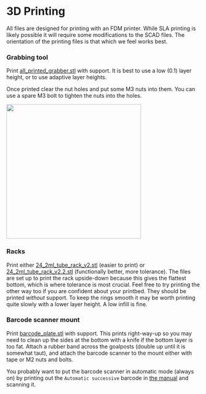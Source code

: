 # 3D Printing

All files are designed for printing with an FDM printer. While SLA printing is likely possible it will require some modifications to the SCAD files. The orientation of the printing files is that which we feel works best.

### Grabbing tool

Print [all_printed_grabber.stl](all_printed_grabber.stl) with support. It is best to use a low (0.1) layer height, or to use adaptive layer heights.

Once printed clear the nut holes and put some M3 nuts into them. You can use a spare M3 bolt to tighten the nuts into the holes.

<img src=https://github.com/theosanderson/tube_checkout/blob/master/Documentation/nuts2.jpg width=350>

### Racks

Print either [24_2ml_tube_rack_v2.stl](24_2ml_tube_rack_v2.stl) (easier to print) or [24_2ml_tube_rack_v2.2.stl](24_2ml_tube_rack_v2.2.stl) (functionally better, more tolerance). The files are set up to print the rack upside-down because this gives the flattest bottom, which is where tolerance is most crucial. Feel free to try printing the other way too if you are confident about your printbed. They should be printed *without* support. To keep the rings smooth it may be worth printing quite slowly with a lower layer height. A low infill is fine.

### Barcode scanner mount

Print [barcode_plate.stl](https://github.com/theosanderson/tube_checkout/blob/master/SCAD/barcode_plate.stl) with support. This prints right-way-up so you may need to clean up the sides at the bottom with a knife if the bottom layer is too fat. Attach a rubber band across the goalposts (double up until it is somewhat taut), and attach the barcode scanner to the mount either with tape or M2 nuts and bolts.

You probably want to put the barcode scanner in automatic mode (always on) by printing out the `Automatic successive` barcode in [the manual](https://github.com/theosanderson/tube_checkout/blob/master/Documentation/Hardware/MagicBarcodes.pdf) and scanning it.

